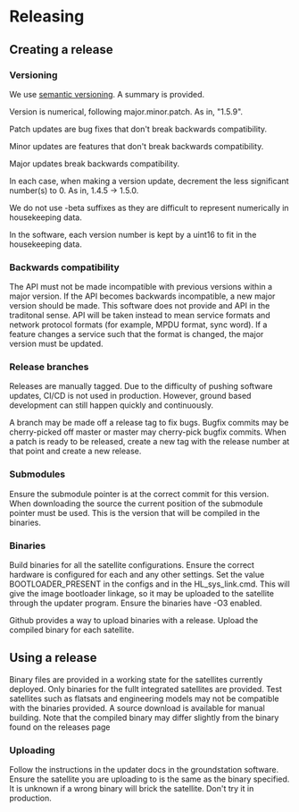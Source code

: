 # Releasing

## Creating a release
### Versioning

We use [semantic versioning](https://semver.org/). A summary is provided.

Version is numerical, following major.minor.patch. As in, "1.5.9".

Patch updates are bug fixes that don't break backwards compatibility.

Minor updates are features that don't break backwards compatibility.

Major updates break backwards compatibility.

In each case, when making a version update, decrement the less significant number(s) to 0. As in, 1.4.5 -> 1.5.0.

We do not use -beta suffixes as they are difficult to represent numerically in housekeeping data.

In the software, each version number is kept by a uint16 to fit in the housekeeping data.

### Backwards compatibility

The API must not be made incompatible with previous versions within a major version. If the API becomes backwards incompatible, a new major version should be made. This software does not provide and API in the traditonal sense. API will be taken instead to mean service formats and network protocol formats (for example, MPDU format, sync word). If a feature changes a service such that the format is changed, the major version must be updated.

### Release branches
Releases are manually tagged. Due to the difficulty of pushing software updates, CI/CD is not used in production. However, ground based development can still happen quickly and continuously.

A branch may be made off a release tag to fix bugs. Bugfix commits may be cherry-picked off master or master may cherry-pick bugfix commits. When a patch is ready to be released, create a new tag with the release number at that point and create a new release.

### Submodules
Ensure the submodule pointer is at the correct commit for this version. When downloading the source the current position of the submodule pointer must be used. This is the version that will be compiled in the binaries.

### Binaries
Build binaries for all the satellite configurations. Ensure the correct hardware is configured for each and any other settings. Set the value BOOTLOADER_PRESENT in the configs and in the HL_sys_link.cmd. This will give the image bootloader linkage, so it may be uploaded to the satellite through the updater program.
Ensure the binaries have -O3 enabled.

Github provides a way to upload binaries with a release. Upload the compiled binary for each satellite.

## Using a release
Binary files are provided in a working state for the satellites currently deployed. Only binaries for the fullt integrated satellites are provided. Test satellites such as flatsats and engineering models may not be compatible with the binaries provided. A source download is available for manual building. Note that the compiled binary may differ slightly from the binary found on the releases page

### Uploading
Follow the instructions in the updater docs in the groundstation software. Ensure the satellite you are uploading to is the same as the binary specified. It is unknown if a wrong binary will brick the satellite. Don't try it in production.